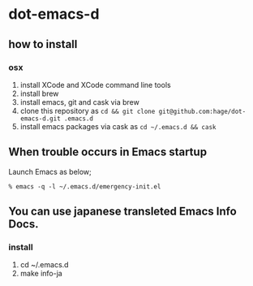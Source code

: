# dot-emacs-d

## how to install
### osx

1. install XCode and XCode command line tools
2. install brew
3. install emacs, git and cask via brew
4. clone this repository as `cd && git clone git@github.com:hage/dot-emacs-d.git .emacs.d`
5. install emacs packages via cask as `cd ~/.emacs.d && cask`

## When trouble occurs in Emacs startup

Launch Emacs as below;

    % emacs -q -l ~/.emacs.d/emergency-init.el

## You can use japanese transleted Emacs Info Docs.
### install

1. cd ~/.emacs.d
2. make info-ja
